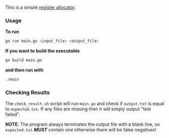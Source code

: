 This is a simple [register allocator](https://en.wikipedia.org/wiki/Register_allocation).

### Usage
**To run**
```bash
go run main.go <input_file> <output_file>
```

**If you want to build the executable**
```bash
go build main.go
```

**and then run with**
```bash
./main
```

### Checking Results
The `check_result.sh` script will run `main.go` and check if `output.txt` is equal to `expected.txt`. If any files are missing then it will simply output "test failed".

**NOTE**: The program always terminates the output file with a blank line, so `expected.txt` **_MUST_** contain one otherwise there will be false negatives!
